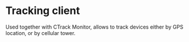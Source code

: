 # Tracking client

Used together with CTrack Monitor, allows to track devices either by GPS location, or by cellular tower.
